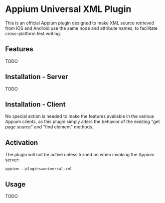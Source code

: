 # Appium Universal XML Plugin

This is an official Appium plugin designed to make XML source retrieved from iOS and Android use the same node and attribute names, to facilitate cross-platform test writing.

## Features

TODO

## Installation - Server

TODO

## Installation - Client

No special action is needed to make the features available in the various Appium clients, as this plugin simply alters the behavior of the existing "get page source" and "find element" methods.

## Activation

The plugin will not be active unless turned on when invoking the Appium server:

```
appium --plugins=universal-xml
```

## Usage

TODO
